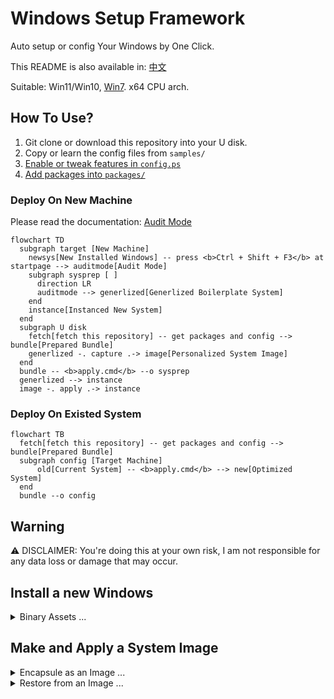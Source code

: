 # Windows Setup Framework

Auto setup or config Your Windows by One Click.

This README is also available in: [中文](./README_ZH.md)

Suitable: Win11/Win10, [Win7](./win7/README.md). x64 CPU arch.

## How To Use?

1. Git clone or download this repository into your U disk.
2. Copy or learn the config files from `samples/`
3. [Enable or tweak features in `config.ps`](./features/README.md)
4. [Add packages into `packages/`](./packages/README.md)

### Deploy On New Machine

Please read the documentation: [Audit Mode](https://learn.microsoft.com/en-us/windows-hardware/manufacture/desktop/boot-windows-to-audit-mode-or-oobe)

```mermaid
flowchart TD
  subgraph target [New Machine]
    newsys[New Installed Windows] -- press <b>Ctrl + Shift + F3</b> at startpage --> auditmode[Audit Mode]
    subgraph sysprep [ ]
      direction LR
      auditmode --> generlized[Generlized Boilerplate System]
    end
    instance[Instanced New System]
  end
  subgraph U disk
    fetch[fetch this repository] -- get packages and config --> bundle[Prepared Bundle]
    generlized -. capture .-> image[Personalized System Image]
  end
  bundle -- <b>apply.cmd</b> --o sysprep
  generlized --> instance
  image -. apply .-> instance
```

### Deploy On Existed System

```mermaid
flowchart TB
  fetch[fetch this repository] -- get packages and config --> bundle[Prepared Bundle]
  subgraph config [Target Machine]
      old[Current System] -- <b>apply.cmd</b> --> new[Optimized System]
  end
  bundle --o config
```

## Warning

⚠️ DISCLAIMER: You're doing this at your own risk, I am not responsible for any data loss or damage that may occur.

## Install a new Windows

<details>
<summary>Binary Assets ...</summary>
<br/>

System Images:

- [Windows 10](https://www.microsoft.com/software-download/windows10)
- [Windows 11](https://www.microsoft.com/software-download/windows11)

Get U disk image writer:

- Ventoy: multi images boot support

  [Official GitHub Release](https://github.com/ventoy/Ventoy/releases/latest)

- Rufus: only single image, more options and better compatibility

  find `*p.exe` at [Official GitHub Release](https://github.com/pbatard/rufus/releases/latest)

</details>

## Make and Apply a System Image

<details>
<summary>Encapsule as an Image ...</summary>
<br/>

1.  Generalized shutdown in `sysprep.exe`
2.  Boot into Recovery Mode or WinPE in USB
3.  Check or mount driver letters, list a table:

        echo lis vol | diskpart

4.  Set temporary directory to attain enough disk space:

        set tmp=d:\tmp
        mkdir %tmp%

5.  Capture command:

        start cmd /k dism /capture-image /capturedir:c: /imagefile:D:\mywin.esd /name:mysys /compress:max /checkintegrity /verify

| Command Parameters | Usage                            |
| ------------------ | -------------------------------- |
| start cmd /k       | run it in new command prompt     |
| /capturedir        | the system partition letter      |
| /imagefile         | type your full backup image path |
| /name              | customized Name                  |
| /compress          | optional: max,fast,none          |
| /checkintegrity    | /verify optional: verify         |

`.wim` is a legacy compatible and low compression format

`.esd` is the new high compression ratio format with long compression time

</details>

<details>
<summary>Restore from an Image ...</summary>
<br/>

1.  Boot into Recovery Mode or WinPE in USB
2.  Mount the target system partition as C drive
3.  Restore command:

        dism /apply-image /index:1 /verify /applydir:c: /imagefile:D:\backup\system.esd

Attention:

- `/index` should be 1 as default
- optional: `/verify`
- optional: `/compact` slim down system data, from 40G~ to 20G~ as usual

Adding a UEFI boot entry:

<pre><code>mountvol u: /s
bcdboot c:\windows /s u:
</code></pre>

(Optional) Add another WinOS:

<pre><code>bcdboot d:\windows /s u: /d /addlast
</code></pre>

</details>
